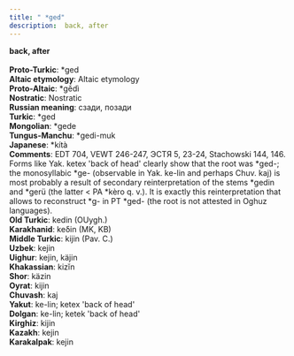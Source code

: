 ```yaml
---
title: " *ged"
description:  back, after
---
```

<p data-pagefind-weight="0.5">
<strong> back, after</strong><br><br>
<strong>Proto-Turkic</strong>:  *ged<br>
<strong>Altaic etymology</strong>:  Altaic etymology<br>
<strong> Proto-Altaic</strong>:  *gĕ́dì<br>
<strong>Nostratic</strong>:  Nostratic<br>
<strong>Russian meaning</strong>:  сзади, позади<br>
<strong>Turkic</strong>:  *ged<br>
<strong>Mongolian</strong>:  *gede<br>
<strong>Tungus-Manchu</strong>:  *gedi-muk<br>
<strong>Japanese</strong>:  *kítà<br>
<strong>Comments</strong>:  EDT 704, VEWT 246-247, ЭСТЯ 5, 23-24, Stachowski 144, 146. Forms like Yak. ketex 'back of head' clearly show that the root was *ged-; the monosyllabic *ge- (observable in Yak. ke-lin and perhaps Chuv. kaj) is most probably a result of secondary reinterpretation of the stems *gedin and *gerü (the latter < PA *kèro q. v.). It is exactly this reinterpretation that allows to reconstruct *g- in PT *ged- (the root is not attested in Oghuz languages).<br>
<strong>Old Turkic</strong>:  kedin (OUygh.)<br>
<strong>Karakhanid</strong>:  keδin (MK, KB)<br>
<strong>Middle Turkic</strong>:  kijin (Pav. C.)<br>
<strong>Uzbek</strong>:  kejin<br>
<strong>Uighur</strong>:  kejin, käjin<br>
<strong>Khakassian</strong>:  kizĭn<br>
<strong>Shor</strong>:  käzin<br>
<strong>Oyrat</strong>:  kijin<br>
<strong>Chuvash</strong>:  kaj<br>
<strong>Yakut</strong>:  ke-lin; ketex 'back of head'<br>
<strong>Dolgan</strong>:  ke-lin; ketek 'back of head'<br>
<strong>Kirghiz</strong>:  kijin<br>
<strong>Kazakh</strong>:  kejin<br>
<strong>Karakalpak</strong>:  kejin<br>

</p>
